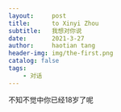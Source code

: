 ```yaml
---
layout:     post
title:      to Xinyi Zhou
subtitle:   我想对你说
date:       2021-3-27
author:     haotian tang
header-img: img/the-first.png
catalog: false
tags:
    - 对话
---
```


不知不觉中你已经18岁了呢

